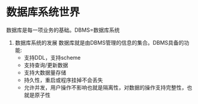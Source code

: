# 数据库系统世界
数据库是每一项业务的基础。DBMS=数据库系统
1. 数据库系统的发展
   数据库就是由DBMS管理的信息的集合。DBMS具备的功能:
   - 支持DDL，支持scheme
   - 支持查询/更新数据
   - 支持大数据量存储
   - 持久性，重启或程序挂掉不会丢失
   - 允许并发，用户操作不影响也就是隔离性，对数据的操作支持完整性，也就是原子性
   